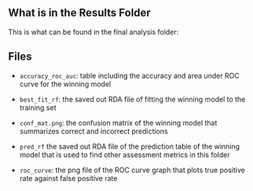## What is in the Results Folder

This is what can be found in the final analysis folder:

## Files

- `accuracy_roc_auc`: table including the accuracy and area under ROC curve for the winning model

- `best_fit_rf`: the saved out RDA file of fitting the winning model to the training set

- `conf_mat.png`: the confusion matrix of the winning model that summarizes correct and incorrect predictions

- `pred_rf` the saved out RDA file of the prediction table of the winning model that is used to find other assessment metrics in this folder

- `roc_curve`: the png file of the ROC curve graph that plots true positive rate against false positive rate
